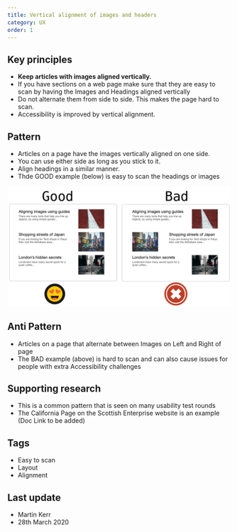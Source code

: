```yaml
---
title: Vertical alignment of images and headers
category: UX
order: 1
---
```


## Key principles ##
- **Keep articles with images aligned vertically.**
- If you have sections on a web page make sure that they are easy to scan by having the Images and Headings aligned vertically
- Do not alternate them from side to side. This makes the page hard to scan.
- Accessibility is improved by vertical alignment.

## Pattern
- Articles on a page have the images vertically aligned on one side.
- You can use either side as long as you stick to it.
- Align headings in a similar manner.  
- Thde GOOD example (below) is easy to scan the headings or images

![alignment options](alignment.png)

## Anti Pattern
- Articles on a page that alternate between Images on Left and Right of page
- The BAD example (above) is hard to scan and can also cause issues for people with extra Accessibility challenges  

## Supporting research
- This is a common pattern that is seen on many usability test rounds
- The California Page on the Scottish Enterprise website is an example (Doc Link to be added)

## Tags
- Easy to scan
- Layout
- Alignment

## Last update
- Martin Kerr
- 28th March 2020
